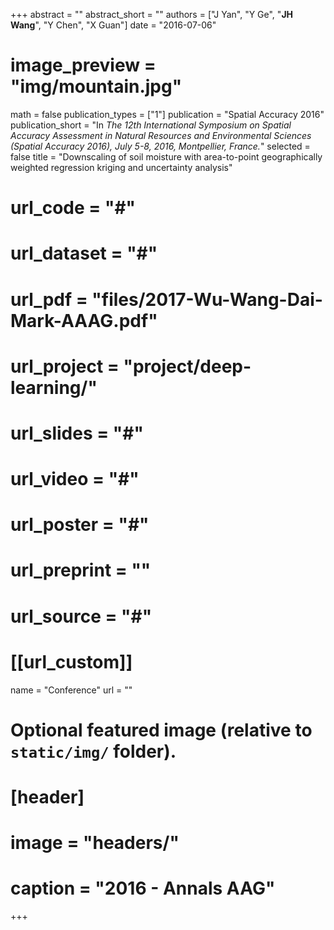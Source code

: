 +++
abstract = ""
abstract_short = ""
authors = ["J Yan", "Y Ge", "**JH Wang**", "Y Chen", "X Guan"]
date = "2016-07-06"
# image_preview = "img/mountain.jpg"
math = false
publication_types = ["1"]
publication = "Spatial Accuracy 2016"
publication_short = "In *The 12th International Symposium on Spatial Accuracy Assessment in Natural Resources and Environmental Sciences (Spatial Accuracy 2016), July 5-8, 2016, Montpellier, France.*"
selected = false
title = "Downscaling of soil moisture with area-to-point geographically weighted regression kriging and uncertainty analysis"
# url_code = "#"
# url_dataset = "#"
# url_pdf = "files/2017-Wu-Wang-Dai-Mark-AAAG.pdf"
# url_project = "project/deep-learning/"
# url_slides = "#"
# url_video = "#"
# url_poster = "#"
# url_preprint = ""
# url_source = "#"

# [[url_custom]]
name = "Conference"
url = ""

# Optional featured image (relative to `static/img/` folder).
# [header]
# image = "headers/"
# caption = "2016 - Annals AAG"

+++



